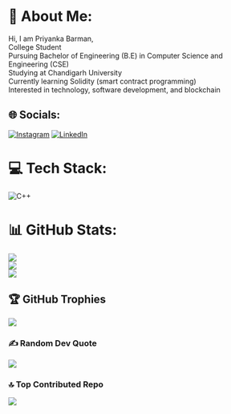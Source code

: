 # 💫 About Me:
Hi, I am Priyanka Barman,<br>College Student<br>Pursuing Bachelor of Engineering (B.E) in Computer Science and Engineering (CSE)<br>Studying at Chandigarh University<br>Currently learning Solidity (smart contract programming)<br>Interested in technology, software development, and blockchain


## 🌐 Socials:
[![Instagram](https://img.shields.io/badge/Instagram-%23E4405F.svg?logo=Instagram&logoColor=white)](https://instagram.com/https://www.instagram.com/priyanka_barman1604?igsh=ZDgzZng1MnE1N3po) [![LinkedIn](https://img.shields.io/badge/LinkedIn-%230077B5.svg?logo=linkedin&logoColor=white)](https://linkedin.com/in/https://www.linkedin.com/in/priyanka-barman-5215b8247) 

# 💻 Tech Stack:
![C++](https://img.shields.io/badge/c++-%2300599C.svg?style=for-the-badge&logo=c%2B%2B&logoColor=white)
# 📊 GitHub Stats:
![](https://github-readme-stats.vercel.app/api?username=Barmanpriyanka&theme=radical&hide_border=false&include_all_commits=false&count_private=false)<br/>
![](https://github-readme-streak-stats.herokuapp.com/?user=Barmanpriyanka&theme=radical&hide_border=false)<br/>
![](https://github-readme-stats.vercel.app/api/top-langs/?username=Barmanpriyanka&theme=radical&hide_border=false&include_all_commits=false&count_private=false&layout=compact)

## 🏆 GitHub Trophies
![](https://github-profile-trophy.vercel.app/?username=Barmanpriyanka&theme=radical&no-frame=false&no-bg=true&margin-w=4)

### ✍️ Random Dev Quote
![](https://quotes-github-readme.vercel.app/api?type=horizontal&theme=radical)

### 🔝 Top Contributed Repo
![](https://github-contributor-stats.vercel.app/api?username=Barmanpriyanka&limit=5&theme=radical&combine_all_yearly_contributions=true)

<!-- Proudly created with GPRM ( https://gprm.itsvg.in ) -->
